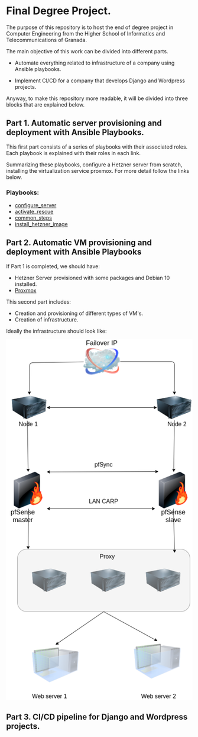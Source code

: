 # Final Degree Project.
The purpose of this repository is to host the end of degree project in Computer Engineering from the Higher School of Informatics and Telecommunications of Granada.

The main objective of this work can be divided into different parts.

- Automate everything related to infrastructure of a company using Ansible playbooks.

- Implement CI/CD for a company that develops Django and Wordpress projects.


Anyway, to make this repository more readable, it will be divided into three blocks that are explained below.


## Part 1. Automatic server provisioning and deployment with Ansible Playbooks.

This first part consists of a series of playbooks with their associated roles.
Each playbook is explained with their roles in each link.

Summarizing these playbooks, configure a Hetzner server from scratch, 
installing the virtualization service proxmox. For more detail follow the links below.

### Playbooks:
* [configure_server](https://github.com/VictorMorenoJimenez/tfg2020/tree/master/doc/playbooks/configure_server.md)
* [activate_rescue](https://github.com/VictorMorenoJimenez/tfg2020/tree/master/doc/playbooks/activate_rescue.md)
* [common_steps](https://github.com/VictorMorenoJimenez/tfg2020/tree/master/doc/playbooks/common_steps.md)
* [install_hetzner_image](https://github.com/VictorMorenoJimenez/tfg2020/tree/master/doc/playbooks/install_hetzner_image.md)

## Part 2. Automatic VM provisioning and deployment with Ansible Playbooks

If Part 1 is completed, we should have:

* Hetzner Server provisioned with some packages and Debian 10 installed.
* [Proxmox](https://www.proxmox.com/en/)

This second part includes:

* Creation and provisioning of different types of VM's.
* Creation of infrastructure.

Ideally the infrastructure should look like:

![infrastructure](https://github.com/VictorMorenoJimenez/tfg2020/blob/master/doc/images/tfg-diagram.png)



## Part 3. CI/CD pipeline for Django and Wordpress projects.
